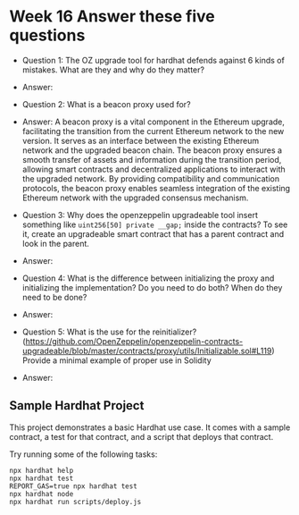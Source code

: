 # Week 16 Answer these five questions

- Question 1: The OZ upgrade tool for hardhat defends against 6 kinds of mistakes. What are they and why do they matter?
- Answer:

- Question 2: What is a beacon proxy used for?
- Answer: A beacon proxy is a vital component in the Ethereum upgrade, facilitating the transition from the current Ethereum network to the new version. It serves as an interface between the existing Ethereum network and the upgraded beacon chain. The beacon proxy ensures a smooth transfer of assets and information during the transition period, allowing smart contracts and decentralized applications to interact with the upgraded network. By providing compatibility and communication protocols, the beacon proxy enables seamless integration of the existing Ethereum network with the upgraded consensus mechanism.

- Question 3: Why does the openzeppelin upgradeable tool insert something like `uint256[50] private __gap;` inside the contracts? To see it, create an upgradeable smart contract that has a parent contract and look in the parent.
- Answer:

- Question 4: What is the difference between initializing the proxy and initializing the implementation? Do you need to do both? When do they need to be done?
- Answer:

- Question 5: What is the use for the reinitializer?(<https://github.com/OpenZeppelin/openzeppelin-contracts-upgradeable/blob/master/contracts/proxy/utils/Initializable.sol#L119>) Provide a minimal example of proper use in Solidity
- Answer:

## Sample Hardhat Project

This project demonstrates a basic Hardhat use case. It comes with a sample contract, a test for that contract, and a script that deploys that contract.

Try running some of the following tasks:

```shell
npx hardhat help
npx hardhat test
REPORT_GAS=true npx hardhat test
npx hardhat node
npx hardhat run scripts/deploy.js
```
